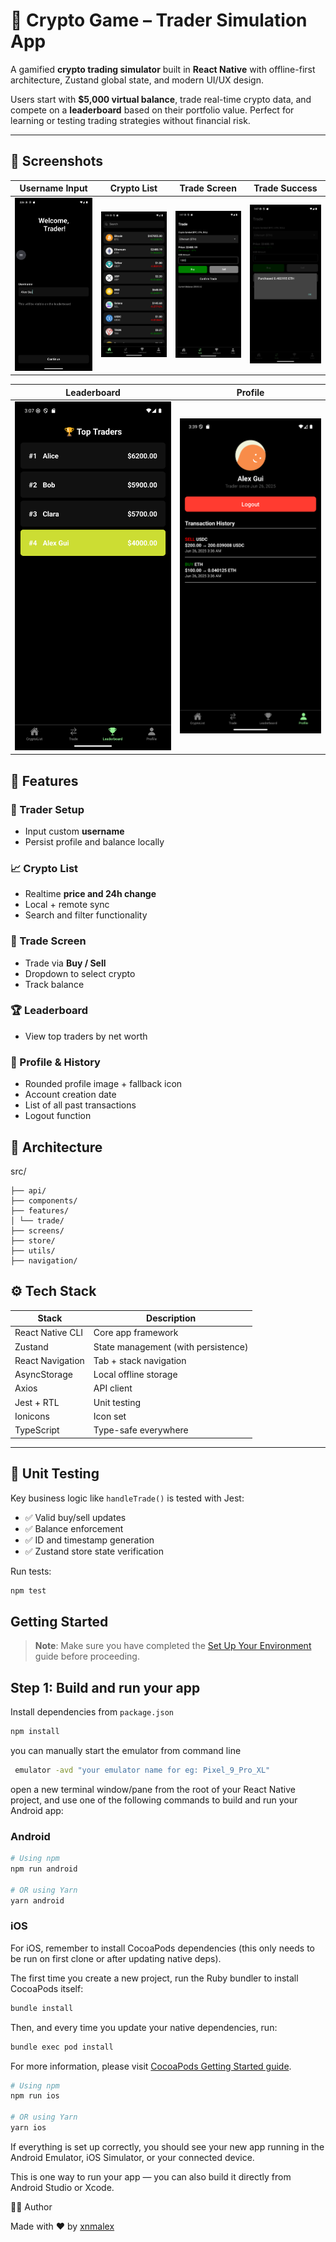 # 💸 Crypto Game – Trader Simulation App

A gamified **crypto trading simulator** built in **React Native** with offline-first architecture, Zustand global state, and modern UI/UX design.

Users start with **$5,000 virtual balance**, trade real-time crypto data, and compete on a **leaderboard** based on their portfolio value. Perfect for learning or testing trading strategies without financial risk.

---

## 📸 Screenshots

| Username Input | Crypto List | Trade Screen | Trade Success
|----------------|-------------|--------------|--------------
| ![Username](./src/assets/screenshots/username.png) | ![Crypto List](./src/assets/screenshots/cryptolist.png)  | ![Trade](./src/assets/screenshots/trade.png) | ![Trade Success](./src/assets/screenshots/trade_success.png)


| Leaderboard | Profile   
|----------------|-------------
|![Leaderboard](./src/assets/screenshots/leaderboard.png) | ![Profile](./src/assets/screenshots/profile.png)

## 📱 Features

### 👤 Trader Setup
- Input custom **username**
- Persist profile and balance locally

### 📈 Crypto List
- Realtime **price and 24h change**
- Local + remote sync
- Search and filter functionality

### 💱 Trade Screen
- Trade via **Buy / Sell**
- Dropdown to select crypto
- Track balance 

### 🏆 Leaderboard
- View top traders by net worth

### 🧾 Profile & History
- Rounded profile image + fallback icon
- Account creation date
- List of all past transactions
- Logout function


## 🧠 Architecture

src/

```
├── api/
├── components/ 
├── features/ 
│ └── trade/ 
├── screens/ 
├── store/ 
├── utils/ 
├── navigation/ 
```


## ⚙️ Tech Stack

| Stack           | Description |
|------------------|-------------|
| React Native CLI | Core app framework |
| Zustand           | State management (with persistence) |
| React Navigation  | Tab + stack navigation |
| AsyncStorage      | Local offline storage |
| Axios             | API client |
| Jest + RTL        | Unit testing |
| Ionicons          | Icon set |
| TypeScript        | Type-safe everywhere |

---

## 🧪 Unit Testing

Key business logic like `handleTrade()` is tested with Jest:

- ✅ Valid buy/sell updates
- ✅ Balance enforcement
- ✅ ID and timestamp generation
- ✅ Zustand store state verification

Run tests:

```bash
npm test
```

## Getting Started

> **Note**: Make sure you have completed the [Set Up Your Environment](https://reactnative.dev/docs/set-up-your-environment) guide before proceeding.


## Step 1: Build and run your app

Install dependencies from `package.json`
```sh
npm install
```

you can manually start the emulator from command line

```sh
 emulator -avd "your emulator name for eg: Pixel_9_Pro_XL"
```

open a new terminal window/pane from the root of your React Native project, and use one of the following commands to build and run your Android app:

### Android

```sh
# Using npm
npm run android

# OR using Yarn
yarn android
```


### iOS

For iOS, remember to install CocoaPods dependencies (this only needs to be run on first clone or after updating native deps).

The first time you create a new project, run the Ruby bundler to install CocoaPods itself:

```sh
bundle install
```

Then, and every time you update your native dependencies, run:

```sh
bundle exec pod install
```

For more information, please visit [CocoaPods Getting Started guide](https://guides.cocoapods.org/using/getting-started.html).

```sh
# Using npm
npm run ios

# OR using Yarn
yarn ios
```

If everything is set up correctly, you should see your new app running in the Android Emulator, iOS Simulator, or your connected device.

This is one way to run your app — you can also build it directly from Android Studio or Xcode.

👨‍💻 Author

Made with ❤️ by [xnmalex](https://github.com/xnmalex)
